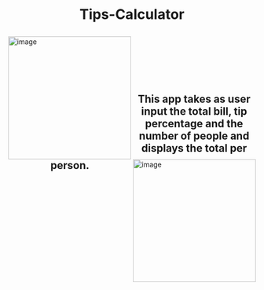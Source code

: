 # <p align="center"> Tips-Calculator </p>


<img align="left" width="250" alt="image" src="https://user-images.githubusercontent.com/73820639/160708473-f5942dcc-54e4-4096-b37f-8cca78e949e1.png">
<img align="right" width="250" alt="image" src="https://user-images.githubusercontent.com/73820639/160708664-6c6fdcdf-9461-4d53-a44b-97815e7c2ef2.png">
<br>
<br>
<br>
<br>
<br>


## <p align="center">This app takes as user input the total bill, tip percentage and the number of people and displays the total per person.</p>


